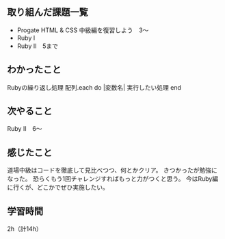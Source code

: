 ## 取り組んだ課題一覧
- Progate HTML & CSS 中級編を復習しよう　3～
- Ruby I
- Ruby II　5まで

## わかったこと
Rubyの繰り返し処理
配列.each do |変数名|
  実行したい処理
end

## 次やること
Ruby II　6～

## 感じたこと
道場中級はコードを徹底して見比べつつ、何とかクリア。
きつかったが勉強になった。
恐らくもう1回チャレンジすればもっと力がつくと思う。
今はRuby編に行くが、どこかでぜひ実施したい。

## 学習時間
2h（計14h）
